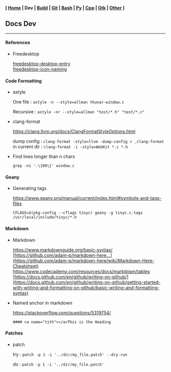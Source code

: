 <link href="../style.css" rel="stylesheet"></link>

**[ [Home](../index.html) | Dev | [Build](05-build.html) | [Git](10-git.html) | [Bash](15-bash.html) | [Py](20-python.html) | [Cpp](25-cpp.html) | [Gtk](30-gtk.html) | [Other](99-other.html) ]**

## Docs Dev

---

#### References

* Freedesktop
    
    [freedesktop-desktop-entry](https://specifications.freedesktop.org/desktop-entry-spec/desktop-entry-spec-latest.html)  
    [freedesktop-icon-naming](https://specifications.freedesktop.org/icon-naming-spec/latest/ar01s04.html)  


#### Code Formatting

* astyle
    
    One file : `astyle -n --style=allman thunar-window.c`

    Recursive : `astyle -nr --style=allman "test/*.h" "test/*.c"`

* clang-format
    
    https://clang.llvm.org/docs/ClangFormatStyleOptions.html  
    
    dump config : `clang-format -style=llvm -dump-config > _clang-format`  
    in current dir : `clang-format -i -style=WebKit *.c *.h`  
    
* Find lines longer than n chars
    
    `grep -ni '.\{80\}' window.c`


#### Geany

* Generating tags
    
    https://www.geany.org/manual/current/index.html#symbols-and-tags-files  
    
    `CFLAGS=$(pkg-config --cflags tinyc) geany -g tinyc.c.tags /usr/local/include/tinyc/*.h`


#### Markdown

* Markdown
    
    https://www.markdownguide.org/basic-syntax/  
    [https://github.com/adam-p/markdown-here...](https://github.com/adam-p/markdown-here/wiki/Markdown-Here-Cheatsheet)  
    https://www.codecademy.com/resources/docs/markdown/tables  
    [https://docs.github.com/en/github/writing-on-github/](https://docs.github.com/en/github/writing-on-github/getting-started-with-writing-and-formatting-on-github/basic-writing-and-formatting-syntax)  

* Named anchor in markdown
    
    https://stackoverflow.com/questions/5319754/  

    `#### <a name="tith"></a>This is the Heading`


#### Patches

* patch
    
    try : `patch -p 1 -i '../dir/my_file.patch' --dry-run`  
    
    do  : `patch -p 1 -i '../dir/my_file.patch'`  


